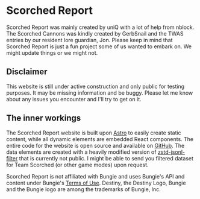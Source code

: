 # Scorched Report

Scorched Report was mainly created by uniQ with a lot of help from nblock. The Scorched Cannons was kindly created by GerbSnail and the TWAS entries by our resident lore guardian, Jon. Please keep in mind that Scorched Report is just a fun project some of us wanted to embark on. We might update things or we might not.

## Disclaimer

This website is still under active construction and only public for testing purposes. It may be missing information and be buggy. Please let me know about any issues you encounter and I'll try to get on it.



## The inner workings

The Scorched Report website is built upon [Astro](https://astro.build/) to easily create static content, while all dynamic elements are embedded React components. The entire code for the website is open source and available on [GitHub](https://github.com/uniQIndividual/scorched.report). The data elements are created with a heavily modified version of [zstd-jsonl-filter](https://github.com/uniQIndividual/zstd-jsonl-filter) that is currently not public. I might be able to send you filtered dataset for Team Scorched (or other game modes) upon request.

Scorched Report is not affiliated with Bungie and uses Bungie's API and content under Bungie's [Terms of Use](https://www.bungie.net/7/en/Legal/Terms). Destiny, the Destiny Logo, Bungie and the Bungie logo are among the trademarks of Bungie, Inc.
